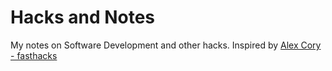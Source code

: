 # Hacks and Notes

My notes on Software Development and other hacks. Inspired by [Alex Cory - fasthacks](https://github.com/alex-cory/fasthacks)
